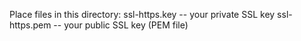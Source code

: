 Place files in this directory:
ssl-https.key -- your private SSL key
ssl-https.pem -- your public SSL key (PEM file)